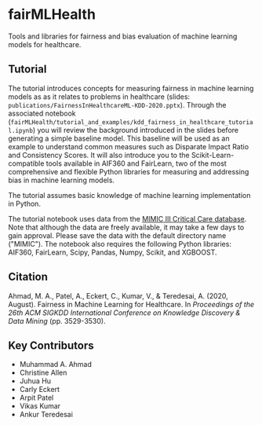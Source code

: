 # fairMLHealth
Tools and libraries for fairness and bias evaluation of machine learning models for healthcare.

## Tutorial
The tutorial introduces concepts for measuring fairness in machine learning models as as it relates to problems in healthcare (slides: `publications/FairnessInHealthcareML-KDD-2020.pptx`). Through the associated notebook (`fairMLHealth/tutorial_and_examples/kdd_fairness_in_healthcare_tutorial.ipynb`) you will review the background introduced in the slides before generating a simple baseline model. This baseline will be used as an example to understand common measures such as Disparate Impact Ratio and Consistency Scores. It will also introduce you to the Scikit-Learn-compatible tools available in AIF360 and FairLearn, two of the most comprehensive and flexible Python libraries for measuring and addressing bias in machine learning models.

The tutorial assumes basic knowledge of machine learning implementation in Python.

The tutorial notebook uses data from the [MIMIC III Critical Care database](https://mimic.physionet.org/gettingstarted/access/). Note that although the data are freely available, it may take a few days to gain approval. Please save the data with the default directory name ("MIMIC"). The notebook also requires the following Python libraries: AIF360, FairLearn, Scipy, Pandas, Numpy, Scikit, and XGBOOST.

## Citation
Ahmad, M. A., Patel, A., Eckert, C., Kumar, V., & Teredesai, A. (2020, August). Fairness in Machine Learning for Healthcare. In _Proceedings of the 26th ACM SIGKDD International Conference on Knowledge Discovery & Data Mining_ (pp. 3529-3530).

## Key Contributors
* Muhammad A. Ahmad
* Christine Allen
* Juhua Hu
* Carly Eckert
* Arpit Patel
* Vikas Kumar
* Ankur Teredesai
